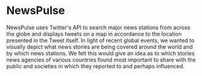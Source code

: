 # NewsPulse
NewsPulse uses Twitter's API to search major news stations from across the globe and displays tweets on a map in accordance to the location presented in the Tweet itself. In light of recent global events, we wanted to visually depict what news stories are being covered around the world and by which news stations. We felt this would give an idea as to which stories news agencies of various countries found most important to share with the public and societies in which they reported to and perhaps influenced.
